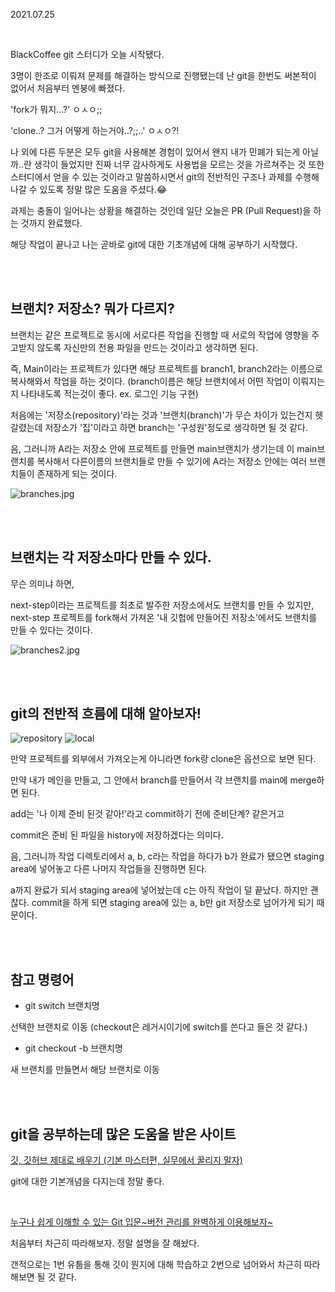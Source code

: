 2021.07.25

<br/>

BlackCoffee git 스터디가 오늘 시작됐다.

3명이 한조로 이뤄져 문제를 해결하는 방식으로 진행됐는데 난 git을 한번도 써본적이 없어서 처음부터 멘붕에 빠졌다.

'fork가 뭐지...?' ㅇㅅㅇ;;

'clone..? 그거 어떻게 하는거야..?;;..' ㅇㅅㅇ?!

나 외에 다른 두분은 모두 git을 사용해본 경험이 있어서 왠지 내가 민폐가 되는게 아닐까..란 생각이 들었지만 진짜 너무 감사하게도 사용법을 모르는 것을 가르쳐주는 것 또한 스터디에서 얻을 수 있는 것이라고 말씀하시면서 git의 전반적인 구조나 과제를 수행해 나갈 수 있도록 정말 많은 도움을 주셨다.😂

과제는 충돌이 일어나는 상황을 해결하는 것인데 일단 오늘은 PR (Pull Request)을 하는 것까지 완료했다.

해당 작업이 끝나고 나는 곧바로 git에 대한 기초개념에 대해 공부하기 시작했다.

<br/>
<br/>

## 브랜치? 저장소? 뭐가 다르지?

브랜치는 같은 프로젝트로 동시에 서로다른 작업을 진행할 때 서로의 작업에 영향을 주고받지 않도록 자신만의 전용 파일을 만드는 것이라고 생각하면 된다.

즉, Main이라는 프로젝트가 있다면 해당 프로젝트를 branch1, branch2라는 이름으로 복사해와서 작업을 하는 것이다. (branch이름은 해당 브랜치에서 어떤 작업이 이뤄지는지 나타내도록 적는것이 좋다. ex. 로그인 기능 구현)

처음에는 '저장소(repository)'라는 것과 '브랜치(branch)'가 무슨 차이가 있는건지 헷갈렸는데 저장소가 '집'이라고 하면 branch는 '구성원'정도로 생각하면 될 것 같다.

음, 그러니까 A라는 저장소 안에 프로젝트를 만들면 main브랜치가 생기는데 이 main브랜치를 복사해서 다른이름의 브랜치들로 만들 수 있기에 A라는 저장소 안에는 여러 브랜치들이 존재하게 되는 것이다.

![branches.jpg](/img/branches.JPG)

<br/>
<br/>

## 브랜치는 각 저장소마다 만들 수 있다.

무슨 의미냐 하면,

next-step이라는 프로젝트를 최초로 발주한 저장소에서도 브랜치를 만들 수 있지만, next-step 프로젝트를 fork해서 가져온 '내 깃헙에 만들어진 저장소'에서도 브랜치를 만들 수 있다는 것이다.

![branches2.jpg](/img/branches2.JPG)

<br/>
<br/>

## git의 전반적 흐름에 대해 알아보자!

![repository](/img/repository.PNG)
![local](/img/locak.PNG)


만약 프로젝트를 외부에서 가져오는게 아니라면 fork랑 clone은 옵션으로 보면 된다.

만약 내가 메인을 만들고, 그 안에서 branch를 만들어서 각 브랜치를 main에 merge하면 된다.

add는 '나 이제 준비 된것 같아!'라고 commit하기 전에 준비단계? 같은거고

commit은 준비 된 파일을 history에 저장하겠다는 의미다.

음, 그러니까 작업 디렉토리에서 a, b, c라는 작업을 하다가 b가 완료가 됐으면 staging area에 넣어놓고 다른 나머지 작업들을 진행하면 된다.

a까지 완료가 되서 staging area에 넣어놨는데 c는 아직 작업이 덜 끝났다. 하지만 괜찮다. commit을 하게 되면 staging area에 있는 a, b만 git 저장소로 넘어가게 되기 때문이다.


<br/>
<br/>

## 참고 명령어

- git switch 브랜치명

선택한 브랜치로 이동 (checkout은 레거시이기에 switch를 쓴다고 들은 것 같다.)

- git checkout -b 브랜치명

새 브랜치를 만들면서 해당 브랜치로 이동


<br/>
<br/>



## git을 공부하는데 많은 도움을 받은 사이트

[깃, 깃허브 제대로 배우기 (기본 마스터편, 실무에서 꿀리지 말자)](https://youtu.be/Z9dvM7qgN9s)

git에 대한 기본개념을 다지는데 정말 좋다.

<br/>

[누구나 쉽게 이해할 수 있는 Git 입문~버전 관리를 완벽하게 이용해보자~](https://backlog.com/git-tutorial/kr/stepup/stepup1_1.html)

처음부터 차근히 따라해보자. 정말 설명을 잘 해놨다.

갠적으로는 1번 유툽을 통해 깃이 뭔지에 대해 학습하고 2번으로 넘어와서 차근히 따라해보면 될 것 같다.
